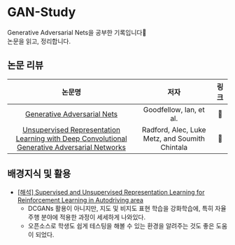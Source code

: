 # GAN-Study
Generative Adversarial Nets을 공부한 기록입니다📝  
논문을 읽고, 정리합니다.
## 논문 리뷰
| 논문명 | 저자 | 링크 |
|:---:|:---:|:---:|
| [Generative Adversarial Nets](https://proceedings.neurips.cc/paper/2014/hash/5ca3e9b122f61f8f06494c97b1afccf3-Abstract.html) | Goodfellow, Ian, et al. | 🔗 |
| [Unsupervised Representation Learning with Deep Convolutional Generative Adversarial Networks](https://arxiv.org/abs/1511.06434) |Radford, Alec, Luke Metz, and Soumith Chintala|🔗|

## 배경지식 및 활용

* [[해석] Supervised and Unsupervised Representation Learning for Reinforcement Learning in Autodriving area](https://velog.io/@mindyeoi/%ED%95%B4%EC%84%9D-Supervised-and-Unsupervised-Representation-Learning-for-Reinforcement-Learning)
  * DCGANs 활용이 아니지만, 지도 및 비지도 표현 학습을 강화학습에, 특히 자율주행 분야에 적용한 과정이 세세하게 나와있다.  
  * 오픈소스로 학생도 쉽게 테스팅을 해볼 수 있는 환경을 알려주는 것도 좋은 도움이 되었다.
